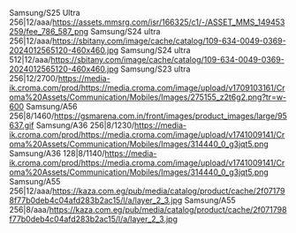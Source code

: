 Samsung/S25 Ultra 256|12/aaa/https://assets.mmsrg.com/isr/166325/c1/-/ASSET_MMS_149453259/fee_786_587_png
Samsung/S24 ultra 256|12/aaa/https://sbitany.com/image/cache/catalog/109-634-0049-0369-2024012565120-460x460.jpg
Samsung/S24 ultra 512|12/aaa/https://sbitany.com/image/cache/catalog/109-634-0049-0369-2024012565120-460x460.jpg
Samsung/S23 ultra 256|12/2700/https://media-ik.croma.com/prod/https://media.croma.com/image/upload/v1709103161/Croma%20Assets/Communication/Mobiles/Images/275155_z2t6g2.png?tr=w-600
Samsung/A56 256|8/1460/https://gsmarena.com.in/front/images/product_images/large/95637.gif
Samsung/A36 256|8/1230/https://media-ik.croma.com/prod/https://media.croma.com/image/upload/v1741009141/Croma%20Assets/Communication/Mobiles/Images/314440_0_g3jqt5.png
Samsung/A36 128|8/1140/https://media-ik.croma.com/prod/https://media.croma.com/image/upload/v1741009141/Croma%20Assets/Communication/Mobiles/Images/314440_0_g3jqt5.png
Samsung/A55 256|12/aaa/https://kaza.com.eg/pub/media/catalog/product/cache/2f071798f77b0deb4c04afd283b2ac15/l/a/layer_2_3.jpg
Samsung/A55 256|8/aaa/https://kaza.com.eg/pub/media/catalog/product/cache/2f071798f77b0deb4c04afd283b2ac15/l/a/layer_2_3.jpg